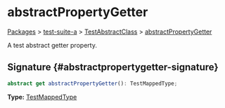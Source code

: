 # abstractPropertyGetter

[Packages](/) &gt; [test-suite-a](/test-suite-a) &gt; [TestAbstractClass](/test-suite-a/testabstractclass-class) &gt; [abstractPropertyGetter](/test-suite-a/testabstractclass-class/abstractpropertygetter-property)

A test abstract getter property.

## Signature {#abstractpropertygetter-signature}

```typescript
abstract get abstractPropertyGetter(): TestMappedType;
```

**Type:** [TestMappedType](/test-suite-a/testmappedtype-typealias)
